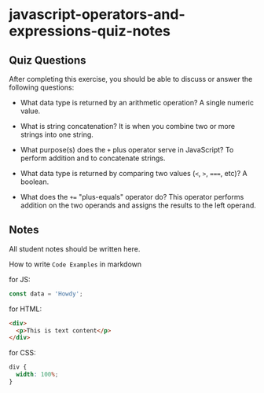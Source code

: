 # javascript-operators-and-expressions-quiz-notes

## Quiz Questions

After completing this exercise, you should be able to discuss or answer the following questions:

- What data type is returned by an arithmetic operation?
  A single numeric value.

- What is string concatenation?
  It is when you combine two or more strings into one string.

- What purpose(s) does the `+` plus operator serve in JavaScript?
  To perform addition and to concatenate strings.

- What data type is returned by comparing two values (`<`, `>`, `===`, etc)?
  A boolean.

- What does the `+=` "plus-equals" operator do?
  This operator performs addition on the two operands and assigns the results to the left operand.

## Notes

All student notes should be written here.

How to write `Code Examples` in markdown

for JS:

```javascript
const data = 'Howdy';
```

for HTML:

```html
<div>
  <p>This is text content</p>
</div>
```

for CSS:

```css
div {
  width: 100%;
}
```
